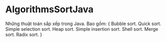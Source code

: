 # AlgorithmsSortJava
Những thuật toán sắp xếp trong Java.
Bao gồm:
{
    Bubble sort.
    Quick sort.
    Simple selection sort.
    Heap sort.
    Simple insertion sort.
    Shell sort.
    Merge sort.
    Radix sort.
}